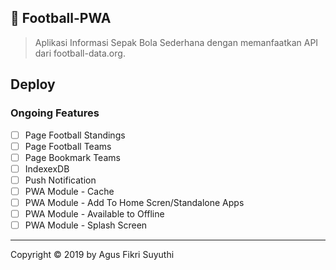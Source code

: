 ## 🚀 Football-PWA
> Aplikasi Informasi Sepak Bola Sederhana dengan memanfaatkan API dari football-data.org.

## Deploy


### Ongoing Features
- [ ] Page Football Standings
- [ ] Page Football Teams
- [ ] Page Bookmark Teams
- [ ] IndexexDB
- [ ] Push Notification
- [ ] PWA Module - Cache
- [ ] PWA Module - Add To Home Scren/Standalone Apps
- [ ] PWA Module - Available to Offline
- [ ] PWA Module - Splash Screen

* * *

Copyright © 2019 by Agus Fikri Suyuthi